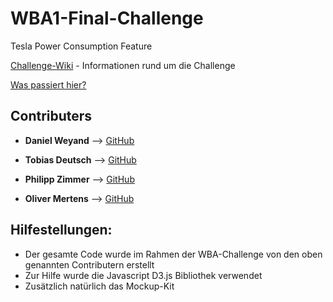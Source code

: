 # WBA1-Final-Challenge

Tesla Power Consumption Feature

[Challenge-Wiki](https://th-koeln.github.io/mi-bachelor-wba1/challenge-2017/) - Informationen rund um die Challenge

[Was passiert hier?](https://github.com/dweyand/WBA1-Final-Challenge/compare/master@%7B1511977229%7D...master)

## Contributers

* **Daniel Weyand** --> [GitHub](https://github.com/dweyand)

* **Tobias Deutsch** --> [GitHub](https://github.com/MiNeedsIt)

* **Philipp Zimmer** --> [GitHub](https://github.com/PhilippZimmer)

* **Oliver Mertens** --> [GitHub](https://github.com/meolli)

## Hilfestellungen:

* Der gesamte Code wurde im Rahmen der WBA-Challenge von den oben genannten Contributern erstellt
* Zur Hilfe wurde die Javascript D3.js Bibliothek verwendet 
* Zusätzlich natürlich das Mockup-Kit